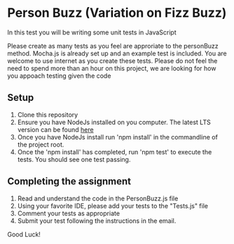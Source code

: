 # Person Buzz (Variation on Fizz Buzz)

In this test you will be writing some unit tests in JavaScript

Please create as many tests as you feel are approriate to the personBuzz method. Mocha.js is already set up and an example test is included. You are welcome to use internet as you create these tests. Please do not feel the need to spend more than an hour on this project, we are looking for how you appoach testing given the code 

## Setup
1. Clone this repository
2. Ensure you have NodeJs installed on you computer. The latest LTS version can be found [here](https://nodejs.org/)
3. Once you have NodeJs install run 'npm install' in the commandline of the project root.
4. Once the 'npm install' has completed, run 'npm test' to execute the tests. You should see one test passing. 

## Completing the assignment
1. Read and understand the code in the PersonBuzz.js file
2. Using your favorite IDE, please add your tests to the "Tests.js" file
3. Comment your tests as appropriate 
4. Submit your test following the instructions in the email.


Good Luck!

